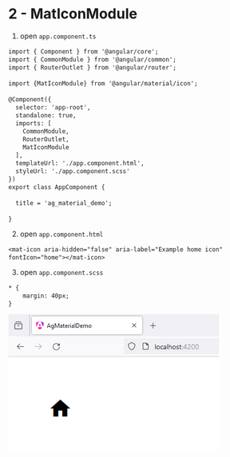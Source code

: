 # 2 - MatIconModule
 
1. open `app.component.ts`

```
import { Component } from '@angular/core';
import { CommonModule } from '@angular/common';
import { RouterOutlet } from '@angular/router';

import {MatIconModule} from '@angular/material/icon';

@Component({
  selector: 'app-root',
  standalone: true,
  imports: [
    CommonModule, 
    RouterOutlet,
    MatIconModule
  ],
  templateUrl: './app.component.html',
  styleUrl: './app.component.scss'
})
export class AppComponent {

  title = 'ag_material_demo';

}
```

2. open `app.component.html`

```
<mat-icon aria-hidden="false" aria-label="Example home icon" fontIcon="home"></mat-icon>
```

3. open `app.component.scss`

```
* {
    margin: 40px;
}
```

![Image](4.PNG)